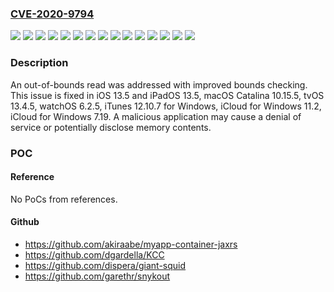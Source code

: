### [CVE-2020-9794](https://cve.mitre.org/cgi-bin/cvename.cgi?name=CVE-2020-9794)
![](https://img.shields.io/static/v1?label=Product&message=iCloud%20for%20Windows%20(Legacy)&color=blue)
![](https://img.shields.io/static/v1?label=Product&message=iCloud%20for%20Windows&color=blue)
![](https://img.shields.io/static/v1?label=Product&message=iOS&color=blue)
![](https://img.shields.io/static/v1?label=Product&message=iTunes%20for%20Windows&color=blue)
![](https://img.shields.io/static/v1?label=Product&message=macOS&color=blue)
![](https://img.shields.io/static/v1?label=Product&message=tvOS&color=blue)
![](https://img.shields.io/static/v1?label=Product&message=watchOS&color=blue)
![](https://img.shields.io/static/v1?label=Version&message=%3C%20iCloud%20for%20Windows%2011.2%20&color=brighgreen)
![](https://img.shields.io/static/v1?label=Version&message=%3C%20iCloud%20for%20Windows%207.19%20&color=brighgreen)
![](https://img.shields.io/static/v1?label=Version&message=%3C%20iOS%2013.5%20and%20iPadOS%2013.5%20&color=brighgreen)
![](https://img.shields.io/static/v1?label=Version&message=%3C%20iTunes%2012.10.7%20for%20Windows%20&color=brighgreen)
![](https://img.shields.io/static/v1?label=Version&message=%3C%20macOS%20Catalina%2010.15.5%20&color=brighgreen)
![](https://img.shields.io/static/v1?label=Version&message=%3C%20tvOS%2013.4.5%20&color=brighgreen)
![](https://img.shields.io/static/v1?label=Version&message=%3C%20watchOS%206.2.5%20&color=brighgreen)
![](https://img.shields.io/static/v1?label=Vulnerability&message=A%20malicious%20application%20may%20cause%20a%20denial%20of%20service%20or%20potentially%20disclose%20memory%20contents&color=brighgreen)

### Description

An out-of-bounds read was addressed with improved bounds checking. This issue is fixed in iOS 13.5 and iPadOS 13.5, macOS Catalina 10.15.5, tvOS 13.4.5, watchOS 6.2.5, iTunes 12.10.7 for Windows, iCloud for Windows 11.2, iCloud for Windows 7.19. A malicious application may cause a denial of service or potentially disclose memory contents.

### POC

#### Reference
No PoCs from references.

#### Github
- https://github.com/akiraabe/myapp-container-jaxrs
- https://github.com/dgardella/KCC
- https://github.com/dispera/giant-squid
- https://github.com/garethr/snykout

